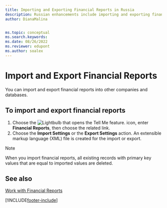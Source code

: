```yaml
---
title: Importing and Exporting Financial Reports in Russia
description: Russian enhancements include importing and exporting financial reports.
author: DianaMalina


ms.topic: conceptual
ms.search.keywords:
ms.date: 08/26/2022
ms.reviewer: edupont
ms.author: soalex
---
```


# Import and Export Financial Reports

You can import and export financial reports into other companies and databases.

## To import and export financial reports

1. Choose the ![Lightbulb that opens the Tell Me feature.](../../media/ui-search/search_small.png "Tell me what you want to do") icon, enter **Financial Reports**, then choose the related link.
2. Choose the **Import Settings** or the **Export Settings** action. An extensible markup language (XML) file is created for the import or export.

> [!NOTE]
> When you import financial reports, all existing records with primary key values that are equal to imported values are deleted.

## See also

[Work with Financial Reports](How-to-Work-with-Account-Schedules.md)  

[!INCLUDE[footer-include](../../includes/footer-banner.md)]
